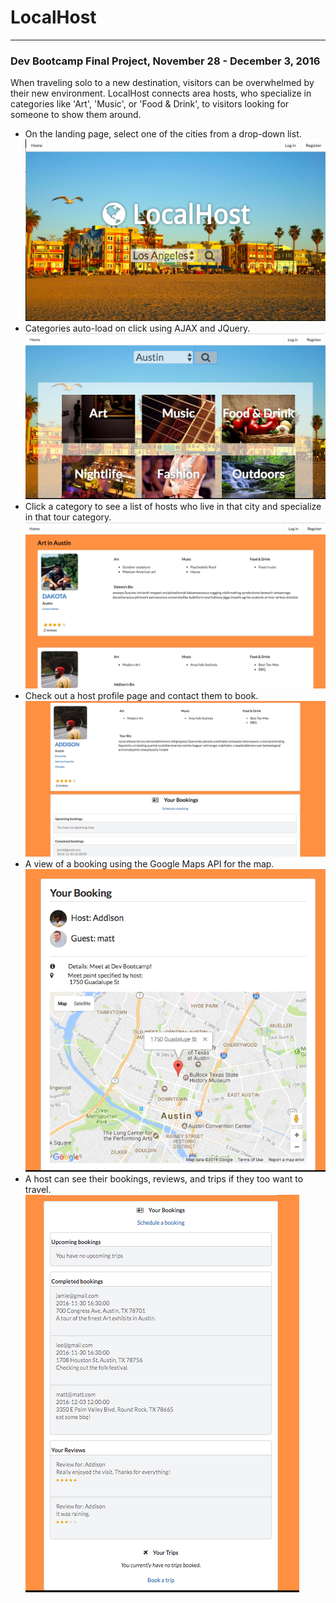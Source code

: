 # LocalHost
___
### Dev Bootcamp Final Project, November 28 - December 3, 2016
When traveling solo to a new destination, visitors can be overwhelmed by their new environment. LocalHost connects area hosts, who specialize in categories like 'Art', 'Music', or 'Food & Drink', to visitors looking for someone to show them around.
* On the landing page, select one of the cities from a drop-down list.
![Homepage View](readme-assets/home.png)
* Categories auto-load on click using AJAX and JQuery.
![Tour categories](readme-assets/categories.png)
* Click a category to see a list of hosts who live in that city and specialize in that tour category.
![List of host profiles](readme-assets/hosts.png)
* Check out a host profile page and contact them to book.
![Host profile view](readme-assets/bio.png)
* A view of a booking using the Google Maps API for the map.
![Single booking view](readme-assets/booking.png)
* A host can see their bookings, reviews, and trips if they too want to travel.
![Single booking view](readme-assets/bookings-reviews.png)
